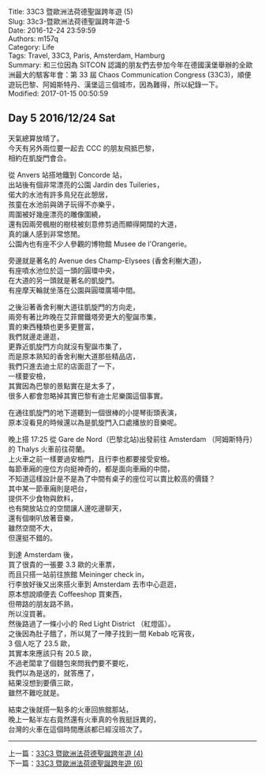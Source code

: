 Title: 33C3 暨歐洲法荷德聖誕跨年遊 (5)  
Slug: 33c3-暨歐洲法荷德聖誕跨年遊-5  
Date: 2016-12-24 23:59:59  
Authors: m157q  
Category: Life  
Tags: Travel, 33C3, Paris, Amsterdam, Hamburg  
Summary: 和三位因為 SITCON 認識的朋友們去參加今年在德國漢堡舉辦的全歐洲最大的駭客年會：第 33 屆 Chaos Communication Congress (33C3)，順便遊玩巴黎、阿姆斯特丹、漢堡這三個城市，因為難得，所以紀錄一下。  
Modified: 2017-01-15 00:50:59  
  
  
## Day 5 2016/12/24 Sat  
  
天氣總算放晴了。  
今天有另外兩位要一起去 CCC 的朋友飛抵巴黎，  
相約在凱旋門會合。  
  
從 Anvers 站搭地鐵到 Concorde 站，  
出站後有個非常漂亮的公園 Jardin des Tuileries，  
偌大的水池有許多鳥兒在此憩居，  
孩童在水池前與鴿子玩得不亦樂乎，  
周圍被好幾座漂亮的雕像圍繞，  
還有因兩旁楓樹的樹枝被刻意修剪過而顯得開闊的大道，  
真的讓人感到非常悠閒。  
公園內也有座不少人參觀的博物館 Musee de l'Orangerie。  
  
旁邊就是著名的 Avenue des Champ-Elysees (香舍利榭大道)，  
有座噴水池位於這一頭的圓環中央，  
在大道的另一頭就是著名的凱旋門。  
有座摩天輪就坐落在公園與圓環廣場中間。  
  
之後沿著香舍利榭大道往凱旋門的方向走，  
兩旁有著比昨晚在艾菲爾鐵塔旁更大的聖誕市集，  
賣的東西種類也更多更豐富，  
我們就邊走邊逛，  
更靠近凱旋門方向就沒有聖誕市集了，  
而是原本熟知的香舍利榭大道那些精品店，  
我們只進去迪士尼的店面逛了一下，  
一樣要安檢，  
其實因為巴黎的景點實在是太多了，  
很多人都會忽略掉其實巴黎有迪士尼樂園這個事實。  
  
在通往凱旋門的地下道聽到一個很棒的小提琴街頭表演，  
原本沒看見的時候還以為是凱旋門入口處播放的音樂呢。  
  
晚上搭 17:25 從 Gare de Nord（巴黎北站)出發前往 Amsterdam （阿姆斯特丹）的 Thalys 火車前往荷蘭。  
上火車之前一樣要過安檢門，且行李也都要接受安檢。  
每節車廂的座位方向挺神奇的，都是面向車廂的中間，  
不知道這樣設計是不是為了中間有桌子的座位可以賣比較高的價錢？  
其中某一節車廂則是吧台，  
提供不少食物與飲料，  
也有開放站立的空間讓人邊吃邊聊天，  
還有個喇叭放著音樂，  
雖然空間不大，  
但還挺不錯的。  
  
到達 Amsterdam 後，  
買了很貴的一張要 3.3 歐的火車票，  
而且只搭一站前往旅館 Meininger check in，  
行李放好後又出來搭火車到 Amsterdam 去市中心逛逛，  
原本想說順便去 Coffeeshop 買東西，  
但帶路的朋友路不熟，  
所以沒買著。  
然後路過了一條小小的 Red Light District （紅燈區）。  
之後因為肚子餓了，所以晃了一陣子找到一間 Kebab 吃宵夜，  
3 個人吃了 23.5 歐，  
其實本來應該只有 20.5 歐，  
不過老闆拿了個麵包來問我們要不要吃，  
我們以為是送的，就答應了，  
結果沒想到要價三歐，  
雖然不難吃就是。  
  
結束之後就搭一點多的火車回旅館那站，  
晚上一點半左右竟然還有火車真的令我挺訝異的，  
台灣的火車在這個時間應該都已經沒班次了。  
  
---  
  
上一篇：[33C3 暨歐洲法荷德聖誕跨年遊 (4)](/posts/2016/12/23/33c3-暨歐洲法荷德聖誕跨年遊-4)  
下一篇：[33C3 暨歐洲法荷德聖誕跨年遊 (6)](/posts/2016/12/25/33c3-暨歐洲法荷德聖誕跨年遊-6)  
